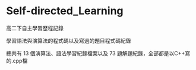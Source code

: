 # Self-directed_Learning
高二下自主學習歷程記錄

學習語法與演算法的程式碼以及寫過的題目程式碼紀錄

總共有 13 個演算法、語法學習紀錄檔案以及 73 題解題紀錄，全部都是以C++寫的.cpp檔
